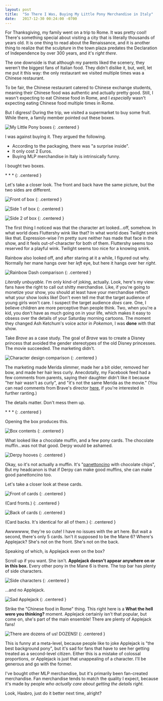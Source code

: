 ```yaml
---
layout: post
title:  "So There I Was, Buying My Little Pony Merchandise in Italy"
date:   2017-12-30 00:24:00 -0700
---
```


For Thanksgiving, my family went on a trip to Rome. It was pretty cool!
There's something special about visiting a city that is literally
thousands of years old. It is one thing to read about the Renaissance,
and it is another thing to realize that the sculpture in the town plaza predates
the Declaration of Independence by over 300 years, and it's *right there*.

The one downside is that although
my parents liked the scenery, they weren't the biggest fans of
Italian food. They didn't dislike it, but, well, let me put it this way:
the only restaurant we visited multiple times was a Chinese restaurant.

To be fair, the Chinese restaurant catered to Chinese exchange students,
meaning their Chinese food was authentic and actually pretty good.
Still, I wasn't expecting to eat Chinese food in Rome, and I *especially*
wasn't expecting eating Chinese food multiple times in Rome.

But I digress! During the trip, we visited a supermarket to buy some
fruit. While there, a family member pointed out these boxes.

![My Little Pony boxes](/public/mlp-italy/box_store.jpg)
{: .centered }

I was against buying it. They argued the following.

* According to the packaging, there was "a surprise inside".
* It only cost 2 Euros.
* Buying MLP merchandise in Italy is intrinsically funny.

I bought two boxes.

\* \* \*
{: .centered }

Let's take a closer look. The front and back have the same picture,
but the two sides are different.

![Front of box](/public/mlp-italy/front.jpg)
{: .centered }

![Side 1 of box](/public/mlp-italy/side1.jpg)
{: .centered }

![Side 2 of box](/public/mlp-italy/side2.jpg)
{: .centered }

The first thing I noticed was that the character art looked...off, somehow.
In what world does Fluttershy wink like that? In what world does Twilight
smirk like that. Expression-wise I'm pretty sure neither has made that
face in the show, and it feels out-of-character for both of them.
Fluttershy seems too reserved for a playful wink. Twilight seems too nice for
a knowing smirk.

Rainbow also looked off, and after staring at it a while, I
figured out why. Normally her mane hangs over her *left* eye, but
here it hangs over her *right*.

![Rainbow Dash comparison](/public/mlp-italy/dash_comparison.jpg)
{: .centered }

*Literally unbuyable.* I'm only kind-of joking, actually.
Look, here's my view: fans have the right to call out shitty merchandise.
Like, if you're going to monetize your show, you should at least have your
merchandise reflect what your show looks like!
Don't even tell me that the target audience of young girls won't care.
I suspect the target audience *does* care. One, I believe children
are more perceptive than people think. Two, when you're a kid, you don't
have as much going on in your life, which makes it easy to obsess over the
details of your Saturday morning cartoons. The moment they changed
Ash Ketchum's voice actor in *Pokemon*, I was **done** with that show.

Take *Brave* as a case study.
The goal of *Brave* was to create a Disney princess
that avoided the gender stereotypes of the old Disney princesses.
The movie succeeded. The marketing didn't.

![Character design comparison](/public/mlp-italy/brave.jpg)
{: .centered }

The marketing made Merida slimmer, made her a bit older, removed her
bow, and made her hair less curly. Anecdotally, my Facebook feed had a few
comments from parents, saying their daughter didn't like it because "her
hair wasn't as curly", and "it's not the same Merida as the movie."
(You can read comments from Brave's director
[here](http://www.marinij.com/general-news/20130511/brave-creator-blasts-disney-for-blatant-sexism-in-princess-makeover), if you're interested in further ranting.)

The details matter. Don't mess them up.

\* \* \*
{: .centered }

Opening the box produces this.

![Box contents](/public/mlp-italy/muffin.jpg)
{: .centered }

What looked like a chocolate muffin, and a few pony cards.
The chocolate muffin...was not that good. Derpy would be ashamed.

![Derpy hooves](/public/mlp-italy/derpy.jpg)
{: .centered }

Okay, so it's not actually a muffin. It's
"[panettoncino](https://en.wikipedia.org/wiki/Panettone) with chocolate chips",
But my headcanon is that if Derpy can make good muffins, she can make good
panettoncino too.

Let's take a closer look at these cards.

![Front of cards](/public/mlp-italy/card_fronts.jpg)
{: .centered }

(Card fronts.)
{: .centered }

![Back of cards](/public/mlp-italy/card_backs.jpg)
{: .centered }

(Card backs. It's identical for all of them.)
{: .centered }

Awwwwww, they're so cute! I have no issues with the art here. But wait a
second, there's only 5 cards. Isn't it supposed to be the Mane 6?
Where's Applejack? She's not on the front. She's not on the back.

Speaking of which, is Applejack even on the box?

Scroll up if you want. She isn't.
**Applejack doesn't appear anywhere on or in this box.** Every other
pony in the Mane 6 is there. The top bar has plenty of side characters.

![Side characters](/public/mlp-italy/sidecharacters.jpg)
{: .centered }

...and no Applejack.

![Sad Applejack](/public/mlp-italy/sad_applejack.png)
{: .centered }

Strike the "Chinese food in Rome" thing. This right here is
a **What the hell were you thinking?** moment.
Applejack certainly isn't that popular, but come on,
she's part of the main ensemble! There are plenty of Applejack fans!

![There are dozens of us! DOZENS!](/public/mlp-italy/dozens.gif)
{: .centered }

This is funny at a meta-level,
because people like to joke Applejack is "the best background pony",
but it's sad for fans that have to see her getting
treated as a second-level citizen.
Either this is a mistake of colossal proportions, or Applejack is
just that unappealing of a character. I'll be generous and go with
the former.

I've bought other MLP merchandise, but it's primarily been
fan-created merchandise. Fan merchandise tends to match the quality
I expect, because it's made by people *who actually care
about getting the details right.*

Look, Hasbro, just do it better next time, alright?
